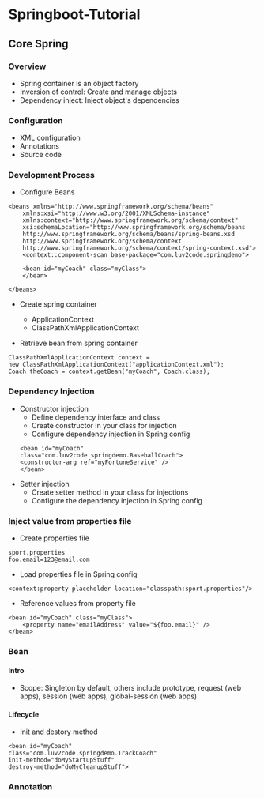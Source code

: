 # Springboot-Tutorial

## Core Spring
### Overview
- Spring container is an object factory
- Inversion of control: Create and manage objects
- Dependency inject: Inject object's dependencies

### Configuration
- XML configuration
- Annotations
- Source code

### Development Process
- Configure Beans
```
<beans xmlns="http://www.springframework.org/schema/beans"
    xmlns:xsi="http://www.w3.org/2001/XMLSchema-instance" 
    xmlns:context="http://www.springframework.org/schema/context"
    xsi:schemaLocation="http://www.springframework.org/schema/beans
    http://www.springframework.org/schema/beans/spring-beans.xsd
    http://www.springframework.org/schema/context
    http://www.springframework.org/schema/context/spring-context.xsd">
	<context::component-scan base-package="com.luv2code.springdemo">

    <bean id="myCoach" class="myClass">
    </bean>

</beans>
```
- Create spring container
    - ApplicationContext
    - ClassPathXmlApplicationContext

- Retrieve bean from spring container
```
ClassPathXmlApplicationContext context =
new ClassPathXmlApplicationContext("applicationContext.xml");
Coach theCoach = context.getBean("myCoach", Coach.class);
```

### Dependency Injection
- Constructor injection
    - Define dependency interface and class
    - Create constructor in your class for injection
    - Configure dependency injection in Spring config
    ```
    <bean id="myCoach"
    class="com.luv2code.springdemo.BaseballCoach">
    <constructor-arg ref="myFortuneService" />
    </bean>
    ```
- Setter injection
    - Create setter method in your class for injections
    - Configure the dependency injection in Spring config

### Inject value from properties file
- Create properties file
```
sport.properties
foo.email=123@email.com
```
- Load properties file in Spring config
```
<context:property-placeholder location="classpath:sport.properties"/>
```
- Reference values from property file
```
<bean id="myCoach" class="myClass">
    <property name="emailAddress" value="${foo.email}" />
</bean>
```


### Bean
#### Intro
- Scope: Singleton by default, others include prototype, request (web apps), session (web apps), global-session (web apps)
#### Lifecycle
- Init and destory method
```
<bean id="myCoach"
class="com.luv2code.springdemo.TrackCoach"
init-method="doMyStartupStuff"
destroy-method="doMyCleanupStuff">
```

### Annotation
